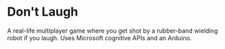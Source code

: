 # Don't Laugh

A real-life multiplayer game where you get shot by a rubber-band wielding robot if you laugh. Uses Microsoft cognitive APIs and an Arduino.
